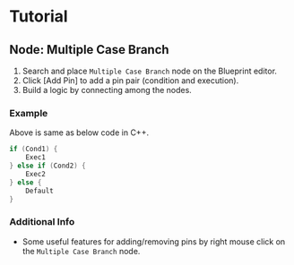 # Tutorial

## Node: Multiple Case Branch

1. Search and place `Multiple Case Branch` node on the Blueprint editor.
2. Click [Add Pin] to add a pin pair (condition and execution).
3. Build a logic by connecting among the nodes.

### Example

Above is same as below code in C++.

```c++
if (Cond1) {
    Exec1
} else if (Cond2) {
    Exec2
} else {
    Default
}
```

### Additional Info

* Some useful features for adding/removing pins by right mouse click on the `Multiple Case Branch` node.
